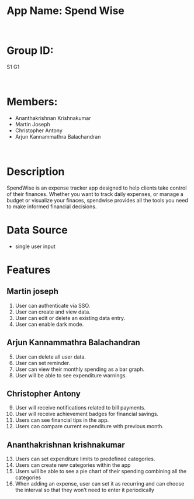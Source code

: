 # App Name: Spend Wise

<br>

# Group ID: 
S1 G1

<br>

# Members: 

- Ananthakrishnan Krishnakumar
- Martin Joseph
- Christopher Antony
- Arjun Kannammathra Balachandran 

<br>

# Description
SpendWise is an expense tracker app designed to help clients take control of their finances. Whether you want to track daily expenses, or manage a budget or visualize your finaces, spendwise provides all the tools you need to make informed financial decisions.


# Data Source

- single user input

# Features

## Martin joseph
1.	User can authenticate via SSO.
2.	User can create and view data.
3.  User can edit or delete an existing data entry.
4.	User can enable dark mode.

## Arjun Kannammathra Balachandran
5.	User can delete all user data.
6.	User can set reminder.
7.	User can view their monthly spending as a bar graph.
8.	User will be able to see expenditure warnings.

## Christopher Antony
9.	User will receive notifications related to bill payments.
10.	User will receive achievement badges for financial savings.
11.	Users can see financial tips in the app.
12.	Users can compare current expenditure with previous month.

## Ananthakrishnan krishnakumar
13.	Users can set expenditure limits to predefined categories.
14.	Users can create new categories within the app
15.	Users will be able to see a pie chart of their spending combining all the categories
16.	When adding an expense, user can set it as recurring and can choose the interval so that they won’t need to enter it periodically






